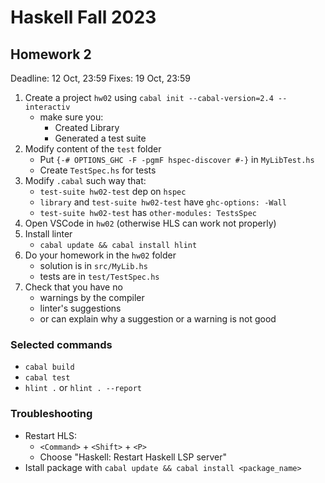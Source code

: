 # Haskell Fall 2023

## Homework 2

Deadline: 12 Oct, 23:59
Fixes: 19 Oct, 23:59

1. Create a project `hw02` using `cabal init --cabal-version=2.4 --interactiv`
    - make sure you:
        - Created Library
        - Generated a test suite
2. Modify content of the `test` folder
    - Put `{-# OPTIONS_GHC -F -pgmF hspec-discover #-}` in `MyLibTest.hs`
    - Create `TestSpec.hs` for tests
3. Modify `.cabal` such way that:
    - `test-suite hw02-test` dep on `hspec`
    - `library` and `test-suite hw02-test` have `ghc-options: -Wall`
    - `test-suite hw02-test` has `other-modules: TestsSpec`
4. Open VSCode in `hw02` (otherwise HLS can work not properly)
5. Install linter
    - `cabal update && cabal install hlint`
6. Do your homework in the `hw02` folder
    - solution is in `src/MyLib.hs`
    - tests are in `test/TestSpec.hs`
7. Check that you have no
    - warnings by the compiler
    - linter's suggestions
    - or can explain why a suggestion or a warning is not good

### Selected commands
* `cabal build`
* `cabal test`
* `hlint .` or `hlint . --report`

### Troubleshooting
- Restart HLS:
    - `<Command>` + `<Shift>` + `<P>`
    - Choose "Haskell: Restart Haskell LSP server"
- Istall package with `cabal update && cabal install <package_name>`